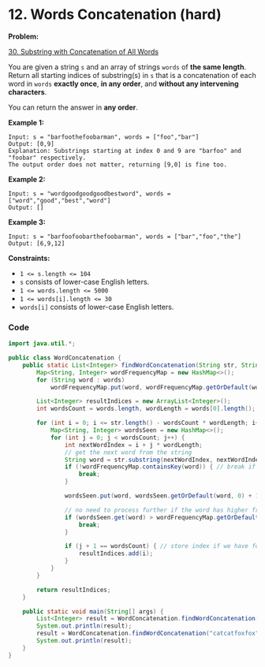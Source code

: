# 12. Words Concatenation \(hard\)

**Problem:**

[30. Substring with Concatenation of All Words](https://leetcode.com/problems/substring-with-concatenation-of-all-words/)

You are given a string `s` and an array of strings `words` of **the same length**. Return all starting indices of substring\(s\) in `s` that is a concatenation of each word in `words` **exactly once**, **in any order**, and **without any intervening characters**.

You can return the answer in **any order**.

**Example 1:**

```text
Input: s = "barfoothefoobarman", words = ["foo","bar"]
Output: [0,9]
Explanation: Substrings starting at index 0 and 9 are "barfoo" and "foobar" respectively.
The output order does not matter, returning [9,0] is fine too.
```

**Example 2:**

```text
Input: s = "wordgoodgoodgoodbestword", words = ["word","good","best","word"]
Output: []
```

**Example 3:**

```text
Input: s = "barfoofoobarthefoobarman", words = ["bar","foo","the"]
Output: [6,9,12]
```

**Constraints:**

- `1 <= s.length <= 104`
- `s` consists of lower-case English letters.
- `1 <= words.length <= 5000`
- `1 <= words[i].length <= 30`
- `words[i]` consists of lower-case English letters.

### Code

```java
import java.util.*;

public class WordConcatenation {
	public static List<Integer> findWordConcatenation(String str, String[] words) {
		Map<String, Integer> wordFrequencyMap = new HashMap<>();
		for (String word : words)
			wordFrequencyMap.put(word, wordFrequencyMap.getOrDefault(word, 0) + 1);

		List<Integer> resultIndices = new ArrayList<Integer>();
		int wordsCount = words.length, wordLength = words[0].length();

		for (int i = 0; i <= str.length() - wordsCount * wordLength; i++) {
			Map<String, Integer> wordsSeen = new HashMap<>();
			for (int j = 0; j < wordsCount; j++) {
				int nextWordIndex = i + j * wordLength;
				// get the next word from the string
				String word = str.substring(nextWordIndex, nextWordIndex + wordLength);
				if (!wordFrequencyMap.containsKey(word)) { // break if we don't need this word
					break;
				}

				wordsSeen.put(word, wordsSeen.getOrDefault(word, 0) + 1); // add the word to the 'wordsSeen'

				// no need to process further if the word has higher frequency than required
				if (wordsSeen.get(word) > wordFrequencyMap.getOrDefault(word, 0)) {
					break;
				}

				if (j + 1 == wordsCount) { // store index if we have found all the words
					resultIndices.add(i);
				}
			}
		}

		return resultIndices;
	}

	public static void main(String[] args) {
		List<Integer> result = WordConcatenation.findWordConcatenation("catfoxcat", new String[] { "cat", "fox" });
		System.out.println(result);
		result = WordConcatenation.findWordConcatenation("catcatfoxfox", new String[] { "cat", "fox" });
		System.out.println(result);
	}
}
```
